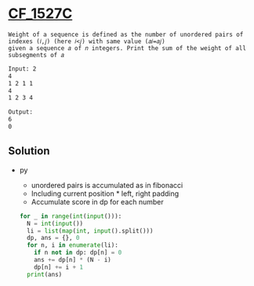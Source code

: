 # [CF_1527C](https://codeforces.com/contest/1527/C)

```en
Weight of a sequence is defined as the number of unordered pairs of indexes (𝑖,𝑗) (here 𝑖<𝑗) with same value (𝑎𝑖=𝑎𝑗)
given a sequence 𝑎 of 𝑛 integers. Print the sum of the weight of all subsegments of 𝑎
```

```txt
Input: 2
4
1 2 1 1
4
1 2 3 4

Output:
6
0
```

## Solution

* py
  * unordered pairs is accumulated as in fibonacci
  * Including current position * left, right padding
  * Accumulate score in dp for each number

  ```py
  for _ in range(int(input())):
    N = int(input())
    li = list(map(int, input().split()))
    dp, ans = {}, 0
    for n, i in enumerate(li):
      if n not in dp: dp[n] = 0
      ans += dp[n] * (N - i)
      dp[n] += i + 1
    print(ans)
  ```
